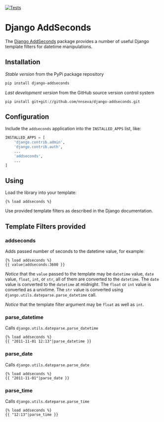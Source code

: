 [![Tests](https://github.com/nnseva/django-addseconds/actions/workflows/test.yml/badge.svg)](https://github.com/nnseva/django-addseconds/actions/workflows/test.yml)

# Django AddSeconds

The [Django AddSeconds](https://github.com/nnseva/django-addseconds) package provides a number
of useful Django template filters for datetime manipulations.

## Installation

*Stable version* from the PyPi package repository
```bash
pip install django-addseconds
```

*Last development version* from the GitHub source version control system
```
pip install git+git://github.com/nnseva/django-addseconds.git
```

## Configuration

Include the `addseconds` application into the `INSTALLED_APPS` list, like:

```python
INSTALLED_APPS = [
    'django.contrib.admin',
    'django.contrib.auth',
    ...
    'addseconds',
    ...
]
```

## Using

Load the library into your template:
```
{% load addseconds %}
```

Use provided template filters as described in the Django documentation.

## Template Filters provided

### addseconds

Adds passed number of seconds to the datetime value, for example:
```
{% load addseconds %}
{{ value|addseconds:3600 }}
```

*Notice* that the `value` passed to the template may be `datetime` value, `date` value, `float`, `int`, or `str`,
all of them are converted to the `datetime`. The `date` value is converted to the `datetime` at midnight.
The `float` or `int` value is converted as a unixtime. The `str` value is converted using
`django.utils.dateparse.parse_datetime` call.

*Notice* that the template filter argument may be `float` as well as `int`.

### parse_datetime

Calls `django.utils.dateparse.parse_datetime`

```
{% load addseconds %}
{{ "2011-11-01 12:13"|parse_datetime }}
```

### parse_date

Calls `django.utils.dateparse.parse_date`

```
{% load addseconds %}
{{ "2011-11-01"|parse_date }}
```

### parse_time

Calls `django.utils.dateparse.parse_time`

```
{% load addseconds %}
{{ "12:13"|parse_time }}
```
